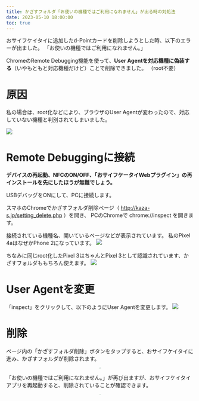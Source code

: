 ```yaml
---
title: かざすフォルダ「お使いの機種ではご利用になれません」が出る時の対処法
date: 2023-05-10 18:00:00
toc: true
---
```


おサイフケイタイに追加したd-Pointカードを削除しようとした時、以下のエラーが出ました。
「お使いの機種ではご利用になれません。」

ChromeのRemote Debugging機能を使って、**User Agentを対応機種に偽装する**（いやもともと対応機種だけど）ことで削除できました。
（root不要）
<!--more-->
# 原因
私の場合は、root化などにより、ブラウザのUser Agentが変わったので、対応していない機種と判別されてしまいました。

<img src="お使いの機種ではご利用になれません.jpeg"/>


# Remote Debuggingに接続

**デバイスの再起動、NFCのON/OFF、「おサイフケータイWebプラグイン」の再インストールを先にしたほうが無難でしょう。**

USBデバッグをONにして、PCに接続します。

スマホのChromeでかざすフォルダ削除ページ（ http://kaza-s.jp/setting_delete.php ）を開き、
PCのChromeで chrome://inspect を開きます。

接続されている機種名、開いているページなどが表示されています。
私のPixel 4aはなぜかPhone 2になっています。
<img src="Pixel4a接続.png"/>

ちなみに同じroot化したPixel 3はちゃんとPixel 3として認識されています、かざすフォルダももちろん使えます。
<img src="Pixel3接続.png"/>

# User Agentを変更
「inspect」をクリックして、以下のようにUser Agentを変更します。
<img src="UserAgent変更.jpeg"/>


# 削除
ページ内の「かざすフォルダ削除」ボタンをタップすると、おサイフケイタイに進み、かざすフォルダが削除されます。
<div align="center">
<img src="かざすフォルダ削除中.png" style="zoom:15%; text-align:center;"/>
</div>

「お使いの機種ではご利用になれません。」が再び出ますが、おサイフケイタイアプリを再起動すると、削除されていることが確認できます。
<div align="center">
<img src="削除済.png" style="zoom:15%; text-align:center;"/>
</div>
